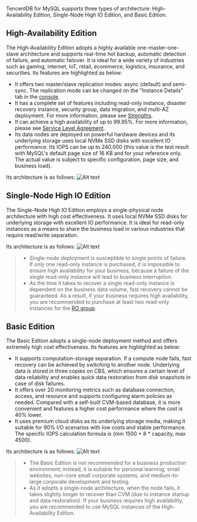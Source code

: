 TencentDB for MySQL supports three types of architecture: High-Availability Edition, Single-Node High IO Edition, and Basic Edition.

<span id = "gaokeyongban"></span>
## High-Availability Edition
The High-Availability Edition adopts a highly available one-master-one-slave architecture and supports real-time hot backup, automatic detection of failure, and automatic failover. It is ideal for a wide variety of industries such as gaming, internet, IoT, retail, ecommerce, logistics, insurance, and securities.
Its features are highlighted as below:
- It offers two master/slave replication modes: async (default) and semi-sync. The replication mode can be changed on the "Instance Details" tab in the [console](https://console.cloud.tencent.com/cdb).
- It has a complete set of features including read-only instance, disaster recovery instance, security group, data migration, and multi-AZ deployment. For more information, please see [Strengths](https://intl.cloud.tencent.com/document/product/236/5148).
- It can achieve a high availability of up to 99.95%. For more information, please see [Service Level Agreement](https://intl.cloud.tencent.com/document/product/301/30977).
- Its data nodes are deployed on powerful hardware devices and its underlying storage uses local NVMe SSD disks with excellent IO performance. Its IOPS can be up to 240,000 (this value is the test result with MySQL's default page size of 16 KB and for your reference only. The actual value is subject to specific configuration, page size, and business load).

Its architecture is as follows:
![Alt text](https://main.qcloudimg.com/raw/baf6c165620f79a5dd5f56b6a02d9eb0.svg)


<span id = "danjiedian"></span>
## Single-Node High IO Edition
The Single-Node High IO Edition employs a single-physical node architecture with high cost effectiveness. It uses local NVMe SSD disks for underlying storage with excellent IO performance. It is ideal for read-only instances as a means to share the business load in various industries that require read/write separation.

Its architecture is as follows:
![Alt text](https://main.qcloudimg.com/raw/9c18abaf213f5b2c66f36e538eb86273.svg)
>
>- Single-node deployment is susceptible to single points of failure. If only one read-only instance is purchased, it is impossible to ensure high availability for your business, because a failure of the single read-only instance will lead to business interruption.
>- As the time it takes to recover a single read-only instance is dependent on the business data volume, fast recovery cannot be guaranteed. As a result, if your business requires high availability, you are recommended to purchase at least two read-only instances for the [RO group](https://intl.cloud.tencent.com/document/product/236/11361).


<span id = "jichuban"></span>
## Basic Edition
The Basic Edition adopts a single-node deployment method and offers extremely high cost effectiveness. Its features are highlighted as below:
- It supports computation-storage separation. If a compute node fails, fast recovery can be achieved by switching to another node. Underlying data is stored in three copies on CBS, which ensures a certain level of data reliability and enables quick data restoration from disk snapshots in case of disk failures.
- It offers over 20 monitoring metrics such as database connection, access, and resource and supports configuring alarm policies as needed. Compared with a self-built CVM-based database, it is more convenient and features a higher cost performance where the cost is 40% lower.
- It uses premium cloud disks as its underlying storage media, making it suitable for 90% I/O scenarios with low costs and stable performance. The specific IOPS calculation formula is {min 1500 + 8 * capacity, max 4500}.

Its architecture is as follows:
![Alt text](https://main.qcloudimg.com/raw/2293e213a7908bd8de95fa21c141c9eb.svg)

>
> - The Basic Edition is not recommended for a business production environment; instead, it is suitable for personal learning, small websites, non-core small corporate systems, and medium-to-large corporate development and testing.
> - As it adopts a single-node architecture, when the node fails, it takes slightly longer to recover than CVM (due to instance startup and data restoration). If your business requires high availability, you are recommended to use MySQL instances of the High-Availability Edition.


